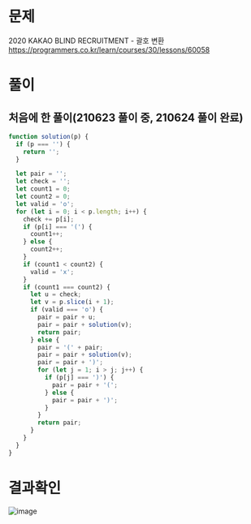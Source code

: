 <h1>문제</h1>

2020 KAKAO BLIND RECRUITMENT - 괄호 변환 <br />
https://programmers.co.kr/learn/courses/30/lessons/60058


<h1>풀이</h1>
<h2>처음에 한 풀이(210623 풀이 중, 210624 풀이 완료)</h2>

```jsx
function solution(p) {
  if (p === '') {
    return '';
  }

  let pair = '';
  let check = '';
  let count1 = 0;
  let count2 = 0;
  let valid = 'o';
  for (let i = 0; i < p.length; i++) {
    check += p[i];
    if (p[i] === '(') {
      count1++;
    } else {
      count2++;
    }
    if (count1 < count2) {
      valid = 'x';
    }
    if (count1 === count2) {
      let u = check;
      let v = p.slice(i + 1);
      if (valid === 'o') {
        pair = pair + u;
        pair = pair + solution(v);
        return pair;
      } else {
        pair = '(' + pair;
        pair = pair + solution(v);
        pair = pair + ')';
        for (let j = 1; i > j; j++) {
          if (p[j] === ')') {
            pair = pair + '(';
          } else {
            pair = pair + ')';
          }
        }
        return pair;
      }
    }
  }
}
```

<h1>결과확인</h1>

![image](https://user-images.githubusercontent.com/80687334/123194795-08c8b200-d4e2-11eb-9718-224ca42be050.png)

